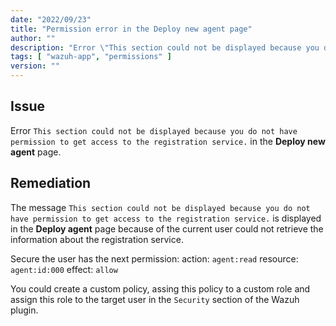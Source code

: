 ```yaml
---
date: "2022/09/23"
title: "Permission error in the Deploy new agent page"
author: ""
description: "Error \"This section could not be displayed because you do not have permission to get access to the registration service.\" in the Deploy new agent page."
tags: [ "wazuh-app", "permissions" ]
version: ""
---
```


## Issue

Error `This section could not be displayed because you do not have permission to get access to the registration service.` in the **Deploy new agent** page.

## Remediation

The message `This section could not be displayed because you do not have permission to get access to the registration service.` is displayed in the **Deploy agent** page because of the current user could not retrieve the information about the registration service.

Secure the user has the next permission:
action: `agent:read`
resource: `agent:id:000`
effect: `allow`

You could create a custom policy, assing this policy to a custom role and assign this role to the target user in the `Security` section of the Wazuh plugin.
